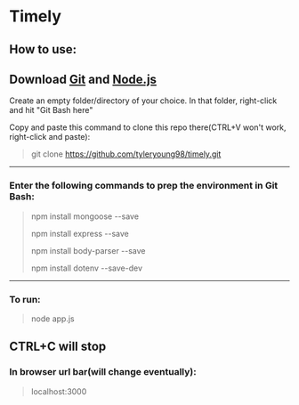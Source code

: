 # Timely
## How to use:


Download [Git](https://git-scm.com/downloads) and [Node.js](https://nodejs.org/en/)
---
Create an empty folder/directory of your choice.
In that folder, right-click and hit "Git Bash here"

Copy and paste this command to clone this repo there(CTRL+V won't work, right-click and paste):
>git clone https://github.com/tyleryoung98/timely.git
---
### Enter the following commands to prep the environment in Git Bash:
>npm install mongoose --save
>
>npm install express --save
>
>npm install body-parser --save
>
>npm install dotenv --save-dev
---
### To run:
>node app.js

CTRL+C will stop
---


### In browser url bar(will change eventually):
>localhost:3000
